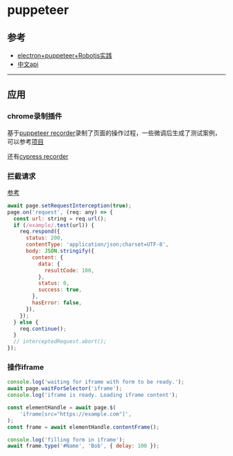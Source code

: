 # puppeteer

## 参考
- [electron+puppeteer+Robotjs实践](https://mp.weixin.qq.com/s/mziw_VfwcO_qLglypbzy2A)
- [中文api](https://zhaoqize.github.io/puppeteer-api-zh_CN/#?product=Puppeteer&version=v3.0.1&show=api-class-puppeteer)

---

## 应用

### chrome录制插件
基于[puppeteer recorder](https://chrome.google.com/webstore/search/checkly?utm_source=chrome-ntp-icon)录制了页面的操作过程，一些微调后生成了测试案例，可以参考[项目](./test-case/README.md)

还有[cypress recorder](https://chrome.google.com/webstore/detail/cypress-recorder/glcapdcacdfkokcmicllhcjigeodacab?utm_source=chrome-ntp-icon)

### 拦截请求
[参考](https://github.com/puppeteer/puppeteer/blob/v1.8.0/docs/api.md#requestrespondresponse)

```js
await page.setRequestInterception(true);
page.on('request', (req: any) => {
  const url: string = req.url();
  if (/example/.test(url)) {
    req.respond({
      status: 200,
      contentType: 'application/json;charset=UTF-8',
      body: JSON.stringify({
        content: {
          data: {
            resultCode: 100,
          },
          status: 0,
          success: true,
        },
        hasError: false,
      }),
    });
  } else {
    req.continue();
  }
  // interceptedRequest.abort();
});
```

### 操作iframe
```js
console.log('waiting for iframe with form to be ready.');
await page.waitForSelector('iframe');
console.log('iframe is ready. Loading iframe content');

const elementHandle = await page.$(
    'iframe[src="https://example.com"]',
);
const frame = await elementHandle.contentFrame();

console.log('filling form in iframe');
await frame.type('#Name', 'Bob', { delay: 100 });
```

